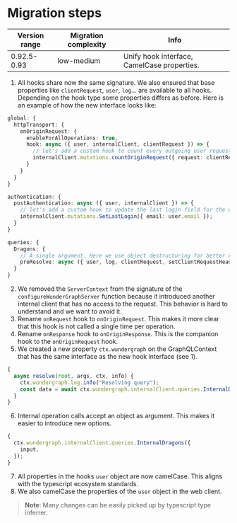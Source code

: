 # Migration steps

| Version range | Migration complexity | Info                                        |
| ------------- | -------------------- | ------------------------------------------- |
| 0.92.5-0.93   | low-medium           | Unify hook interface, CamelCase properties. |

1. All hooks share now the same signature. We also ensured that base properties like `clientRequest`, `user`, `log`... are available to all hooks. Depending on the hook type some properties differs as before. Here is an example of how the new interface looks like:

```ts
global: {
  httpTransport: {
    onOriginRequest: {
      enableForAllOperations: true,
      hook: async ({ user, internalClient, clientRequest }) => {
        // let's add a custom hook to count every outgoing user request for analytics purposes
        internalClient.mutations.countOriginRequest({ request: clientRequest });
      }
    }
  }
}

authentication: {
  postAuthentication: async ({ user, internalClient }) => {
    // let's add a custom hook to update the last login field for the user
    internalClient.mutations.SetLastLogin({ email: user.email });
  }
}

queries: {
  Dragons: {
    // A single argument. Here we use object destructuring for better readability.
    preResolve: async ({ user, log, clientRequest, setClientRequestHeader, internalClient, ...others }) => {};
  }
}
```

2. We removed the `ServerContext` from the signature of the `configureWunderGraphServer` function because it introduced another internal client that has no access to the request. This behavior is hard to understand and we want to avoid it.
3. Rename `onRequest` hook to `onOriginRequest`. This makes it more clear that this hook is not called a single time per operation.
4. Rename `onResponse` hook to `onOriginResponse`. This is the companion hook to the `onOriginRequest` hook.
5. We created a new property `ctx.wundergraph` on the GraphQLContext that has the same interface as the new hook interface (see 1).

```ts
{
  async resolve(root, args, ctx, info) {
    ctx.wundergraph.log.info("Resolving query");
    const data = await ctx.wundergraph.internalClient.queries.InternalDragons();
  }
}
```

6. Internal operation calls accept an object as argument. This makes it easier to introduce new options.

```ts
{
  ctx.wundergraph.internalClient.queries.InternalDragons({
    input,
  });
}
```

7. All properties in the hooks `user` object are now camelCase. This aligns with the typescript ecosystem standards.
8. We also camelCase the properties of the `user` object in the web client.

> **Note**: Many changes can be easily picked up by typescript type inferrer.
